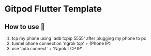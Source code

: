 # Gitpod Flutter Template

## How to use 🤔
1. tcp my phone using 'adb tcpip 5555' after plugging my phone to pc
2. tunnel phone connection 'ngrok tcp' + {Phone IP}
3. use 'adb connect' + 'Ngrok TCP IP'
